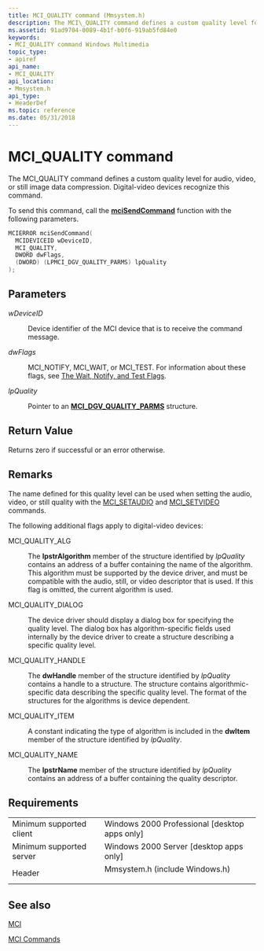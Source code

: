 ```yaml
---
title: MCI_QUALITY command (Mmsystem.h)
description: The MCI\_QUALITY command defines a custom quality level for audio, video, or still image data compression. Digital-video devices recognize this command.
ms.assetid: 91ad9704-0089-4b1f-b0f6-919ab5fd84e0
keywords:
- MCI_QUALITY command Windows Multimedia
topic_type:
- apiref
api_name:
- MCI_QUALITY
api_location:
- Mmsystem.h
api_type:
- HeaderDef
ms.topic: reference
ms.date: 05/31/2018
---
```


# MCI\_QUALITY command

The MCI\_QUALITY command defines a custom quality level for audio, video, or still image data compression. Digital-video devices recognize this command.

To send this command, call the [**mciSendCommand**](/previous-versions//dd757160(v=vs.85)) function with the following parameters.


```C++
MCIERROR mciSendCommand(
  MCIDEVICEID wDeviceID, 
  MCI_QUALITY, 
  DWORD dwFlags, 
  (DWORD) (LPMCI_DGV_QUALITY_PARMS) lpQuality
);
```



## Parameters

<dl> <dt>

<span id="wDeviceID"></span><span id="wdeviceid"></span><span id="WDEVICEID"></span>*wDeviceID*
</dt> <dd>

Device identifier of the MCI device that is to receive the command message.

</dd> <dt>

<span id="dwFlags"></span><span id="dwflags"></span><span id="DWFLAGS"></span>*dwFlags*
</dt> <dd>

MCI\_NOTIFY, MCI\_WAIT, or MCI\_TEST. For information about these flags, see [The Wait, Notify, and Test Flags](the-wait-notify-and-test-flags.md).

</dd> <dt>

<span id="lpQuality"></span><span id="lpquality"></span><span id="LPQUALITY"></span>*lpQuality*
</dt> <dd>

Pointer to an [**MCI\_DGV\_QUALITY\_PARMS**](/windows/desktop/api/Digitalv/ns-digitalv-mci_dgv_quality_parmsa) structure.

</dd> </dl>

## Return Value

Returns zero if successful or an error otherwise.

## Remarks

The name defined for this quality level can be used when setting the audio, video, or still quality with the [MCI\_SETAUDIO](mci-setaudio.md) and [MCI\_SETVIDEO](mci-setvideo.md) commands.

The following additional flags apply to digital-video devices:

<dl> <dt>

<span id="MCI_QUALITY_ALG"></span><span id="mci_quality_alg"></span>MCI\_QUALITY\_ALG
</dt> <dd>

The **lpstrAlgorithm** member of the structure identified by *lpQuality* contains an address of a buffer containing the name of the algorithm. This algorithm must be supported by the device driver, and must be compatible with the audio, still, or video descriptor that is used. If this flag is omitted, the current algorithm is used.

</dd> <dt>

<span id="MCI_QUALITY_DIALOG"></span><span id="mci_quality_dialog"></span>MCI\_QUALITY\_DIALOG
</dt> <dd>

The device driver should display a dialog box for specifying the quality level. The dialog box has algorithm-specific fields used internally by the device driver to create a structure describing a specific quality level.

</dd> <dt>

<span id="MCI_QUALITY_HANDLE"></span><span id="mci_quality_handle"></span>MCI\_QUALITY\_HANDLE
</dt> <dd>

The **dwHandle** member of the structure identified by *lpQuality* contains a handle to a structure. The structure contains algorithmic-specific data describing the specific quality level. The format of the structures for the algorithms is device dependent.

</dd> <dt>

<span id="MCI_QUALITY_ITEM"></span><span id="mci_quality_item"></span>MCI\_QUALITY\_ITEM
</dt> <dd>

A constant indicating the type of algorithm is included in the **dwItem** member of the structure identified by *lpQuality*.

</dd> <dt>

<span id="MCI_QUALITY_NAME"></span><span id="mci_quality_name"></span>MCI\_QUALITY\_NAME
</dt> <dd>

The **lpstrName** member of the structure identified by *lpQuality* contains an address of a buffer containing the quality descriptor.

</dd> </dl>

## Requirements



|                                     |                                                                                                           |
|-------------------------------------|-----------------------------------------------------------------------------------------------------------|
| Minimum supported client<br/> | Windows 2000 Professional \[desktop apps only\]<br/>                                                |
| Minimum supported server<br/> | Windows 2000 Server \[desktop apps only\]<br/>                                                      |
| Header<br/>                   | <dl> <dt>Mmsystem.h (include Windows.h)</dt> </dl> |



## See also

<dl> <dt>

[MCI](mci.md)
</dt> <dt>

[MCI Commands](mci-commands.md)
</dt> </dl>

 

